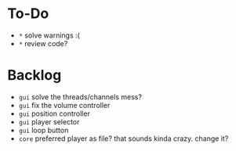 # To-Do

- `*` solve warnings :(
- `*` review code?

# Backlog

- `gui` solve the threads/channels mess?
- `gui` fix the volume controller
- `gui` position controller
- `gui` player selector
- `gui` loop button
- `core` preferred player as file? that sounds kinda crazy. change it?
